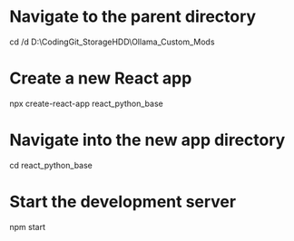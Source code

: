 # Navigate to the parent directory
cd /d D:\CodingGit_StorageHDD\Ollama_Custom_Mods

# Create a new React app
npx create-react-app react_python_base

# Navigate into the new app directory
cd react_python_base

# Start the development server
npm start